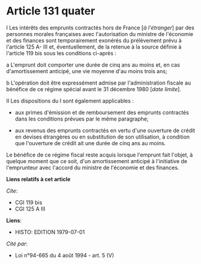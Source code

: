 # Article 131 quater

I  Les intérêts des emprunts contractés hors de France [*à l'étranger*] par des personnes morales françaises avec
l'autorisation du ministre de l'économie et des finances sont temporairement exonérés du prélèvement prévu à l'article 125 A-
III et, éventuellement, de la retenue à la source définie à l'article 119 bis sous les conditions ci-après :

a  L'emprunt doit comporter une durée de cinq ans au moins et, en cas d'amortissement anticipé, une vie moyenne d'au moins
trois ans;

b  L'opération doit être expressément admise par l'administration fiscale au bénéfice de ce régime spécial avant le 31
décembre 1980 [*date limite*].

II  Les dispositions du I sont également applicables :

- aux primes d'émission et de remboursement des emprunts contractés dans les conditions prévues par le même paragraphe;

- aux revenus des emprunts contractés en vertu d'une ouverture de crédit en devises étrangères ou en substitution de son
utilisation, à condition que l'ouverture de crédit ait une durée de cinq ans au moins.

Le bénéfice de ce régime fiscal reste acquis lorsque l'emprunt fait l'objet, à quelque moment que ce soit, d'un amortissement
anticipé à l'initiative de l'emprunteur avec l'accord du ministre de l'économie et des finances.

**Liens relatifs à cet article**

_Cite_:

  - CGI 119 bis
  - CGI 125 A III

**Liens**:

  - HISTO: EDITION 1979-07-01

_Cité par_:

  - Loi n°94-665 du 4 août 1994 - art. 5 (V)
